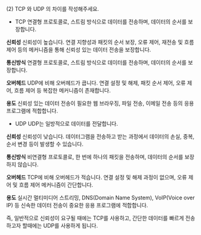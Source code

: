 (2) TCP 와 UDP 의 차이를 작성해주세요.

- TCP
연결형 프로토콜로, 스트림 방식으로 데이터를 전송하며, 데이터의 순서를 보장합니다.

**신뢰성**
신뢰성이 높습니다. 연결 지향성과 패킷의 순서 보장, 오류 제어, 재전송 및 흐름 제어 등의 메커니즘을 통해 신뢰성 있는 데이터 전송을 보장합니다.

**통신방식**
연결형 프로토콜로, 스트림 방식으로 데이터를 전송하며, 데이터의 순서를 보장합니다.

**오버헤드**
UDP에 비해 오버헤드가 큽니다. 연결 설정 및 해제, 패킷 순서 제어, 오류 제어, 흐름 제어 등 복잡한 메커니즘이 존재합니다.

**용도**
신뢰성 있는 데이터 전송이 필요한 웹 브라우징, 파일 전송, 이메일 전송 등의 응용 프로그램에 적합합니다.


- UDP
UDP는 일방적으로 데이터를 전달합니다.

**신뢰성**
신뢰성이 낮습니다. 데이터그램을 전송하고 받는 과정에서 데이터의 손실, 중복, 순서 변경 등이 발생할 수 있습니다.

**통신방식**
비연결형 프로토콜로, 한 번에 하나의 패킷을 전송하며, 데이터의 순서를 보장하지 않습니다.

**오버헤드**
TCP에 비해 오버헤드가 적습니다. 연결 설정 및 해제 과정이 없으며, 오류 제어 및 흐름 제어 메커니즘이 간단합니다.

**용도**
실시간 멀티미디어 스트리밍, DNS(Domain Name System), VoIP(Voice over IP) 등 신속한 데이터 전송이 중요한 응용 프로그램에 적합합니다.


즉, 일반적으로 신뢰성이 요구될 때에는 TCP를 사용하고, 
간단한 데이터를 빠르게 전송하고자 할때에는 UDP를 사용하게 됩니다.
